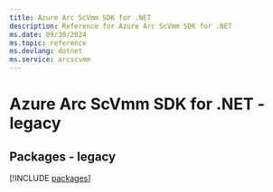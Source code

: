 ```yaml
---
title: Azure Arc ScVmm SDK for .NET
description: Reference for Azure Arc ScVmm SDK for .NET
ms.date: 09/30/2024
ms.topic: reference
ms.devlang: dotnet
ms.service: arcscvmm
---
```

# Azure Arc ScVmm SDK for .NET - legacy
## Packages - legacy
[!INCLUDE [packages](arc-scvmm-index.md)]